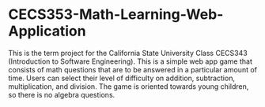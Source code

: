 # CECS353-Math-Learning-Web-Application
This is the term project for the California State University Class CECS343 (Introduction to Software Engineering). This is a simple web app game that consists of math questions that are to be answered in a particular amount of time. Users can select their level of difficulty on addition, subtraction, multiplication, and division. The game is oriented towards young children, so there is no algebra questions. 
